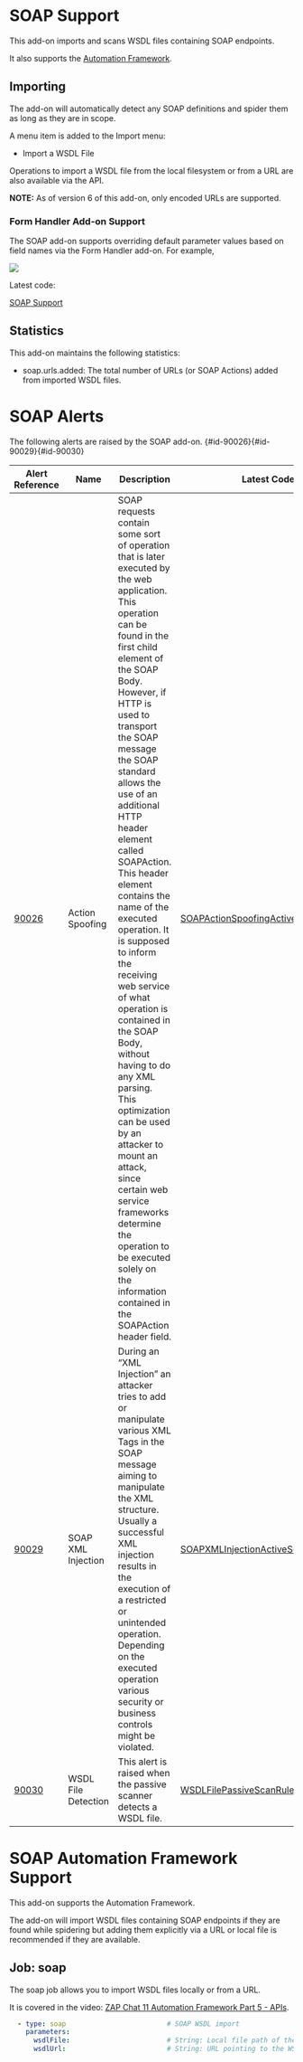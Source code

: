 # SOAP Support

This add-on imports and scans WSDL files containing SOAP endpoints.

It also supports the [Automation Framework](https://www.zaproxy.org/docs/desktop/addons/soap-support/automation/).

## Importing

The add-on will automatically detect any SOAP definitions and spider them as long as they are in scope.

A menu item is added to the Import menu:

- Import a WSDL File

Operations to import a WSDL file from the local filesystem or from a URL are also available via the API.

**NOTE:** As of version 6 of this add-on, only encoded URLs are supported.

### Form Handler Add-on Support

The SOAP add-on supports overriding default parameter values based on field names via the Form Handler add-on. For example,

![](https://www.zaproxy.org/docs/desktop/addons/soap-support/images/formHandlerExample.png)

Latest code:

[SOAP Support](https://github.com/zaproxy/zap-extensions/tree/main/addOns/soap)

## Statistics

This add-on maintains the following statistics:

- soap.urls.added: The total number of URLs (or SOAP Actions) added from imported WSDL files.

# SOAP Alerts

The following alerts are raised by the SOAP add-on. {#id-90026}{#id-90029}{#id-90030}

| Alert Reference | Name | Description | Latest Code |
| --- | --- | --- | --- |
| [90026](https://www.zaproxy.org/docs/alerts/90026/) | Action Spoofing | SOAP requests contain some sort of operation that is later executed by the web application. This operation can be found in the first child element of the SOAP Body. However, if HTTP is used to transport the SOAP message the SOAP standard allows the use of an additional HTTP header element called SOAPAction. This header element contains the name of the executed operation. It is supposed to inform the receiving web service of what operation is contained in the SOAP Body, without having to do any XML parsing. This optimization can be used by an attacker to mount an attack, since certain web service frameworks determine the operation to be executed solely on the information contained in the SOAPAction header field. | [SOAPActionSpoofingActiveScanRule.java](https://github.com/zaproxy/zap-extensions/blob/main/addOns/soap/src/main/java/org/zaproxy/zap/extension/soap/SOAPActionSpoofingActiveScanRule.java) |
| [90029](https://www.zaproxy.org/docs/alerts/90029/) | SOAP XML Injection | During an “XML Injection” an attacker tries to add or manipulate various XML Tags in the SOAP message aiming to manipulate the XML structure. Usually a successful XML injection results in the execution of a restricted or unintended operation. Depending on the executed operation various security or business controls might be violated. | [SOAPXMLInjectionActiveScanRule.java](https://github.com/zaproxy/zap-extensions/blob/main/addOns/soap/src/main/java/org/zaproxy/zap/extension/soap/SOAPXMLInjectionActiveScanRule.java) |
| [90030](https://www.zaproxy.org/docs/alerts/90030/) | WSDL File Detection | This alert is raised when the passive scanner detects a WSDL file. | [WSDLFilePassiveScanRule.java](https://github.com/zaproxy/zap-extensions/blob/main/addOns/soap/src/main/java/org/zaproxy/zap/extension/soap/WSDLFilePassiveScanRule.java) |

# SOAP Automation Framework Support

This add-on supports the Automation Framework.

The add-on will import WSDL files containing SOAP endpoints if they are found while spidering but adding them explicitly via a URL or local file is recommended if they are available.

## Job: soap

The soap job allows you to import WSDL files locally or from a URL.

It is covered in the video: [ZAP Chat 11 Automation Framework Part 5 - APIs](https://youtu.be/xuP00Ri460k).

```yaml
  - type: soap                         # SOAP WSDL import
    parameters:
      wsdlFile:                        # String: Local file path of the WSDL, default: null, no definition will be imported
      wsdlUrl:                         # String: URL pointing to the WSDL, default: null, no definition will be imported
```